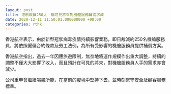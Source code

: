 ```yaml
---
layout: post
title: 港航裁員250人　稱可見將來對機艙服務員需求減
date: 2020-12-11 11:50:01.000000000 +08:00
categories: rthk
---
```


香港航空表示，由於新型冠狀病毒疫情持續影響業務，即日裁減約250名機艙服務員，將依照僱傭合約條款及勞工法例，為所有受影響的機艙服務員提供補償方案。

香港航空指出，過去一年因應旅遊限制，無奈地將運作規模作出重大調整，持續的調整不僅大大影響了收入，而且預計在可見的將來，對機艙服務員人手的需求亦會減少。

公司重申會繼續竭盡所能，在當前的疫境中堅持下去，並時刻緊守安全及顧客服務標準。
